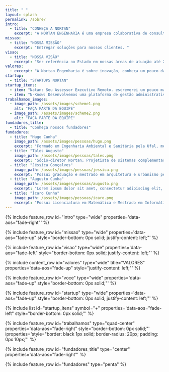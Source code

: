 ```yaml
---
title: " "
layout: splash
permalink: /sobre/
intro:
  - title: "CONHEÇA A NORTAN"
    excerpt: "A NORTAN ENGENHARIA é uma empresa colaborativa de consultores voltados para a prestação de serviços relacionados à produção, gestão e solução de espaços para construção civil e meio ambiente. Formada por profissionais criativos, inovadores, capacitados e em constante atualização para atender as necessidades de nossos clientes. Vem se destacando pela qualidade na prestação do serviço, eficiência e confiabilidade. Hoje os escritórios se situam na cidade de Maceió e de Arapiraca em Alagoas, mas a empresa funciona principalmente em ambiente virtual realizando trabalhos em outros estados.<br><br> Fundada em 2020, no início da pandemia, pelo nosso Diretor Hugo Cunha, a Nortan nasceu para trazer engenharia e arquitetura de ponta para o setor de construção civil de Alagoas, reunimos um time de engenheiros e arquitetos empreendedores e que participam do nosso modelo de negócio que valoriza o profissional. Somos a Engenharia Colaborativa, um jeito novo de entregar valor ao cliente."
missao:
  - title: "NOSSA MISSÃO"
    excerpt: "Entregar soluções para nossos clientes. "
visao:
  - title: "NOSSA VISÃO"
    excerpt: "Ser referência no Estado em nossas áreas de atuação até 2024, visando ser a maior empresa de engenharia <b>colaborativa</b> multidisciplinar da construção civil e meio ambiente de Alagoas."
valores:
  - excerpt: "A Nortan Engenharia é sobre inovação, conheça um pouco das empresas que fazem parte do grupo."
startup: 
  - title: "STARTUPS NORTAN"
startup_itens: 
  - item: "Natan: Seu Assessor Executivo Remoto. escreverei um pouco mais sobre. em breve teremos uma logo própria."
  - item: "N-Know: Desenvolvemos uma plataforma de gestão administrativa, financeira e operacional para empresas de engenharia e arquietura de todo Brasil"
trabalhamos_images:
  - image_path: /assets/images/scheme1.png
    alt: "FAÇA PARTE DA EQUIPE"
  - image_path: /assets/images/scheme2.png
    alt: "FAÇA PARTE DA EQUIPE"
fundadores_title:
  - title: "Conheça nossos fundadores"
fundadores:
  - title: "Hugo Cunha"
    image_path: /assets/images/pessoas/hugo.png
    excerpt: "Formado em Engenharia Ambiental e Sanitária pela Ufal, mestre em Recursos Hídricos e Saneamento Ambiental pela Ufrgs/IPH. Especialista em Modelagem de Recursos Hídricos, foi Gerente de Gestão de Recursos Hídricos do Estado de Alagoas, tendo recorde em Outorgas para autorizações do uso da água no Estado, além de ter colaborado com a escrita de resoluções, checklist, formulários e procedimentos que atualmente regem o andamento das Outorgas. Atuando em alto nível na área há 6 anos, guiará você a ser um profissional de excelência na área de Recursos Hídricos."
  - title: "Tales Augusto"
    image_path: /assets/images/pessoas/tales.png
    excerpt: "Sócio-diretor Nortan; Projetista de sistemas complementares no setor elétrico; Especialista em Subestações e Sistema de Proteções Eletrica."
  - title: "Jéssica Gonçalves"
    image_path: /assets/images/pessoas/jessica.png
    excerpt: "Possui graduação e mestrado em arquitetura e urbanismo pela Universidade Federal de Alagoas, experiência como professora universitária em faculdade de arquitetura e urbanismo e atua há mais de 1 ano com projetos de arquitetura popular.​"
  - title: "Augusto Cunha"
    image_path: /assets/images/pessoas/augusto.png
    excerpt: "Lorem ipsum dolor sit amet, consectetur adipiscing elit, sed do eiusmod tempor incididunt ut labore et dolore magna aliqua. Ut enim ad minim veniam, quis nostrud exercitation ullamco laboris nisi ut aliquip ex ea commodo consequat. Duis aute irure dolor in reprehenderit in voluptate velit esse cillum dolore eu fugiat nulla pariatur. Excepteur sint occaecat cupidatat non proident, sunt in culpa qui officia deserunt mollit anim id est laborum."
  - title: "Ícaro Cunha"
    image_path: /assets/images/pessoas/icaro.png
    excerpt: "Possui Licenciatura em Matemática e Mestrado em Informática com enfase em computação gráfica, atualmente é Doutorando em Informática na Pontifícia Universidade Católica do Rio de Janeiro(PUC-Rio) com ênfase em aprendizagem de máquina e pesquisador/desenvolvedor bolsista do Instituto Tecgraf/PUC-Rio. Tem atuado na área de Matemática Aplicada, principalmente em computação gráfica e aprendizagem de máquina.​"
---
```


{% include feature_row id="intro" type="wide" properties='data-aos="fade-right"' %}

{% include feature_row id="missao" type="wide" properties='data-aos="fade-up" style="border-bottom: 0px solid; justify-content: left;"' %}

{% include feature_row id="visao" type="wide" properties='data-aos="fade-left" style="border-bottom: 0px solid; justify-content: left;"' %}

{% include content_row id="valores" type="wide" title="VALORES" properties='data-aos="fade-up" style="justify-content: left;"' %}

{% include feature_row id="voce" type="wide" properties='data-aos="fade-up" style="border-bottom: 0px solid;"' %}

{% include feature_row id="startup" type="wide" properties='data-aos="fade-up" style="border-bottom: 0px solid; justify-content: left;"' %}

{% include list id="startup_itens" symbol="+" properties='data-aos="fade-left" style="border-bottom: 0px solid;"' %}

{% include feature_row id="trabalhamos" type="quad-center" properties='data-aos="fade-right" style="border-bottom: 0px solid;"' iproperties='style="border: black 1px solid; border-radius: 20px; padding: 0px 10px;"' %}

{% include feature_row id="fundadores_title" type="center" properties='data-aos="fade-right"' %}

{% include feature_row id="fundadores" type="penta" %}
